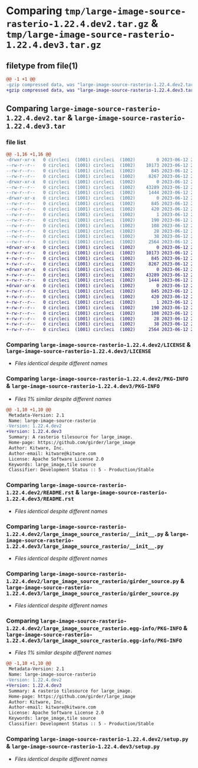 # Comparing `tmp/large-image-source-rasterio-1.22.4.dev2.tar.gz` & `tmp/large-image-source-rasterio-1.22.4.dev3.tar.gz`

## filetype from file(1)

```diff
@@ -1 +1 @@
-gzip compressed data, was "large-image-source-rasterio-1.22.4.dev2.tar", last modified: Mon Jun 12 21:05:34 2023, max compression
+gzip compressed data, was "large-image-source-rasterio-1.22.4.dev3.tar", last modified: Mon Jun 12 21:39:56 2023, max compression
```

## Comparing `large-image-source-rasterio-1.22.4.dev2.tar` & `large-image-source-rasterio-1.22.4.dev3.tar`

### file list

```diff
@@ -1,16 +1,16 @@
-drwxr-xr-x   0 circleci  (1001) circleci  (1002)        0 2023-06-12 21:05:34.326660 large-image-source-rasterio-1.22.4.dev2/
--rw-r--r--   0 circleci  (1001) circleci  (1002)    10173 2023-06-12 21:05:34.000000 large-image-source-rasterio-1.22.4.dev2/LICENSE
--rw-r--r--   0 circleci  (1001) circleci  (1002)      845 2023-06-12 21:05:34.326660 large-image-source-rasterio-1.22.4.dev2/PKG-INFO
--rw-r--r--   0 circleci  (1001) circleci  (1002)     8267 2023-06-12 21:05:34.000000 large-image-source-rasterio-1.22.4.dev2/README.rst
-drwxr-xr-x   0 circleci  (1001) circleci  (1002)        0 2023-06-12 21:05:34.326660 large-image-source-rasterio-1.22.4.dev2/large_image_source_rasterio/
--rw-r--r--   0 circleci  (1001) circleci  (1002)    43289 2023-06-12 21:03:44.000000 large-image-source-rasterio-1.22.4.dev2/large_image_source_rasterio/__init__.py
--rw-r--r--   0 circleci  (1001) circleci  (1002)     1444 2023-06-12 21:03:44.000000 large-image-source-rasterio-1.22.4.dev2/large_image_source_rasterio/girder_source.py
-drwxr-xr-x   0 circleci  (1001) circleci  (1002)        0 2023-06-12 21:05:34.326660 large-image-source-rasterio-1.22.4.dev2/large_image_source_rasterio.egg-info/
--rw-r--r--   0 circleci  (1001) circleci  (1002)      845 2023-06-12 21:05:34.000000 large-image-source-rasterio-1.22.4.dev2/large_image_source_rasterio.egg-info/PKG-INFO
--rw-r--r--   0 circleci  (1001) circleci  (1002)      420 2023-06-12 21:05:34.000000 large-image-source-rasterio-1.22.4.dev2/large_image_source_rasterio.egg-info/SOURCES.txt
--rw-r--r--   0 circleci  (1001) circleci  (1002)        1 2023-06-12 21:05:34.000000 large-image-source-rasterio-1.22.4.dev2/large_image_source_rasterio.egg-info/dependency_links.txt
--rw-r--r--   0 circleci  (1001) circleci  (1002)      190 2023-06-12 21:05:34.000000 large-image-source-rasterio-1.22.4.dev2/large_image_source_rasterio.egg-info/entry_points.txt
--rw-r--r--   0 circleci  (1001) circleci  (1002)      108 2023-06-12 21:05:34.000000 large-image-source-rasterio-1.22.4.dev2/large_image_source_rasterio.egg-info/requires.txt
--rw-r--r--   0 circleci  (1001) circleci  (1002)       28 2023-06-12 21:05:34.000000 large-image-source-rasterio-1.22.4.dev2/large_image_source_rasterio.egg-info/top_level.txt
--rw-r--r--   0 circleci  (1001) circleci  (1002)       38 2023-06-12 21:05:34.326660 large-image-source-rasterio-1.22.4.dev2/setup.cfg
--rw-r--r--   0 circleci  (1001) circleci  (1002)     2564 2023-06-12 21:03:44.000000 large-image-source-rasterio-1.22.4.dev2/setup.py
+drwxr-xr-x   0 circleci  (1001) circleci  (1002)        0 2023-06-12 21:39:56.906626 large-image-source-rasterio-1.22.4.dev3/
+-rw-r--r--   0 circleci  (1001) circleci  (1002)    10173 2023-06-12 21:39:56.000000 large-image-source-rasterio-1.22.4.dev3/LICENSE
+-rw-r--r--   0 circleci  (1001) circleci  (1002)      845 2023-06-12 21:39:56.906626 large-image-source-rasterio-1.22.4.dev3/PKG-INFO
+-rw-r--r--   0 circleci  (1001) circleci  (1002)     8267 2023-06-12 21:39:56.000000 large-image-source-rasterio-1.22.4.dev3/README.rst
+drwxr-xr-x   0 circleci  (1001) circleci  (1002)        0 2023-06-12 21:39:56.906626 large-image-source-rasterio-1.22.4.dev3/large_image_source_rasterio/
+-rw-r--r--   0 circleci  (1001) circleci  (1002)    43289 2023-06-12 21:38:20.000000 large-image-source-rasterio-1.22.4.dev3/large_image_source_rasterio/__init__.py
+-rw-r--r--   0 circleci  (1001) circleci  (1002)     1444 2023-06-12 21:38:20.000000 large-image-source-rasterio-1.22.4.dev3/large_image_source_rasterio/girder_source.py
+drwxr-xr-x   0 circleci  (1001) circleci  (1002)        0 2023-06-12 21:39:56.906626 large-image-source-rasterio-1.22.4.dev3/large_image_source_rasterio.egg-info/
+-rw-r--r--   0 circleci  (1001) circleci  (1002)      845 2023-06-12 21:39:56.000000 large-image-source-rasterio-1.22.4.dev3/large_image_source_rasterio.egg-info/PKG-INFO
+-rw-r--r--   0 circleci  (1001) circleci  (1002)      420 2023-06-12 21:39:56.000000 large-image-source-rasterio-1.22.4.dev3/large_image_source_rasterio.egg-info/SOURCES.txt
+-rw-r--r--   0 circleci  (1001) circleci  (1002)        1 2023-06-12 21:39:56.000000 large-image-source-rasterio-1.22.4.dev3/large_image_source_rasterio.egg-info/dependency_links.txt
+-rw-r--r--   0 circleci  (1001) circleci  (1002)      190 2023-06-12 21:39:56.000000 large-image-source-rasterio-1.22.4.dev3/large_image_source_rasterio.egg-info/entry_points.txt
+-rw-r--r--   0 circleci  (1001) circleci  (1002)      108 2023-06-12 21:39:56.000000 large-image-source-rasterio-1.22.4.dev3/large_image_source_rasterio.egg-info/requires.txt
+-rw-r--r--   0 circleci  (1001) circleci  (1002)       28 2023-06-12 21:39:56.000000 large-image-source-rasterio-1.22.4.dev3/large_image_source_rasterio.egg-info/top_level.txt
+-rw-r--r--   0 circleci  (1001) circleci  (1002)       38 2023-06-12 21:39:56.906626 large-image-source-rasterio-1.22.4.dev3/setup.cfg
+-rw-r--r--   0 circleci  (1001) circleci  (1002)     2564 2023-06-12 21:38:20.000000 large-image-source-rasterio-1.22.4.dev3/setup.py
```

### Comparing `large-image-source-rasterio-1.22.4.dev2/LICENSE` & `large-image-source-rasterio-1.22.4.dev3/LICENSE`

 * *Files identical despite different names*

### Comparing `large-image-source-rasterio-1.22.4.dev2/PKG-INFO` & `large-image-source-rasterio-1.22.4.dev3/PKG-INFO`

 * *Files 1% similar despite different names*

```diff
@@ -1,10 +1,10 @@
 Metadata-Version: 2.1
 Name: large-image-source-rasterio
-Version: 1.22.4.dev2
+Version: 1.22.4.dev3
 Summary: A rasterio tilesource for large_image.
 Home-page: https://github.com/girder/large_image
 Author: Kitware, Inc.
 Author-email: kitware@kitware.com
 License: Apache Software License 2.0
 Keywords: large_image,tile source
 Classifier: Development Status :: 5 - Production/Stable
```

### Comparing `large-image-source-rasterio-1.22.4.dev2/README.rst` & `large-image-source-rasterio-1.22.4.dev3/README.rst`

 * *Files identical despite different names*

### Comparing `large-image-source-rasterio-1.22.4.dev2/large_image_source_rasterio/__init__.py` & `large-image-source-rasterio-1.22.4.dev3/large_image_source_rasterio/__init__.py`

 * *Files identical despite different names*

### Comparing `large-image-source-rasterio-1.22.4.dev2/large_image_source_rasterio/girder_source.py` & `large-image-source-rasterio-1.22.4.dev3/large_image_source_rasterio/girder_source.py`

 * *Files identical despite different names*

### Comparing `large-image-source-rasterio-1.22.4.dev2/large_image_source_rasterio.egg-info/PKG-INFO` & `large-image-source-rasterio-1.22.4.dev3/large_image_source_rasterio.egg-info/PKG-INFO`

 * *Files 1% similar despite different names*

```diff
@@ -1,10 +1,10 @@
 Metadata-Version: 2.1
 Name: large-image-source-rasterio
-Version: 1.22.4.dev2
+Version: 1.22.4.dev3
 Summary: A rasterio tilesource for large_image.
 Home-page: https://github.com/girder/large_image
 Author: Kitware, Inc.
 Author-email: kitware@kitware.com
 License: Apache Software License 2.0
 Keywords: large_image,tile source
 Classifier: Development Status :: 5 - Production/Stable
```

### Comparing `large-image-source-rasterio-1.22.4.dev2/setup.py` & `large-image-source-rasterio-1.22.4.dev3/setup.py`

 * *Files identical despite different names*

